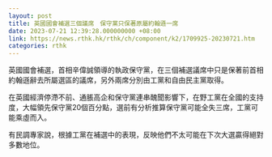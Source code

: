 ```yaml
---
layout: post
title: 英國國會補選三個議席　保守黨只保著原屬約翰遜一席
date: 2023-07-21 12:39:28.000000000 +08:00
link: https://news.rthk.hk/rthk/ch/component/k2/1709925-20230721.htm
categories: rthk
---
```


英國國會補選，首相辛偉誠領導的執政保守黨，在三個補選議席中只是保著前首相約翰遜辭去所屬選區的議席，另外兩席分別由工黨和自由民主黨取得。

在英國經濟停滯不前、通脹高企和保守黨連串醜聞影響下，在野工黨在全國的支持度，大幅領先保守黨20個百分點，選前有分析推算保守黨可能全失三席，工黨可能乘虛而入。

有民調專家說，根據工黨在補選中的表現，反映他們不太可能在下次大選贏得絕對多數地位。
